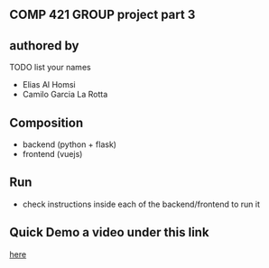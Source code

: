 ## COMP 421 GROUP project part 3

## authored by
TODO list your names

- Elias Al Homsi
- Camilo Garcia La Rotta

## Composition
- backend (python + flask)
- frontend (vuejs)

## Run
- check instructions inside each of the backend/frontend to run it


## Quick Demo a video under this link
[here](https://drive.google.com/file/d/1hUp2jZLXUktyHY3DM7agKPcfEWCkuEUK/view?usp=sharing)

